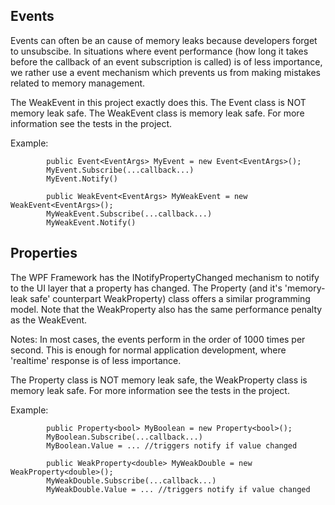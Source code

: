 Events
----------------------------------------------------------------------------------------------------------------------
Events can often be an cause of memory leaks because developers forget to unsubscibe.
In situations where event performance (how long it takes before the callback of an event subscription is called) is of
less importance, we rather use a event mechanism which prevents us from making mistakes related to memory management.

The WeakEvent in this project exactly does this. The Event class is NOT  memory leak safe. The WeakEvent class is memory leak safe.
For more information see the tests in the project.

Example:
            
            public Event<EventArgs> MyEvent = new Event<EventArgs>(); 
            MyEvent.Subscribe(...callback...)
            MyEvent.Notify()
            
            public WeakEvent<EventArgs> MyWeakEvent = new WeakEvent<EventArgs>();  
            MyWeakEvent.Subscribe(...callback...)
            MyWeakEvent.Notify()
            
Properties
----------------------------------------------------------------------------------------------------------------------
The WPF Framework has the INotifyPropertyChanged mechanism to notify to the UI layer that a property has changed.
The Property (and it's 'memory-leak safe' counterpart WeakProperty) class offers a similar programming model. 
Note that the WeakProperty also has the same performance penalty as the WeakEvent. 

Notes:
In most cases, the events perform in the order of 1000 times per second. This is enough for normal application development, where 'realtime' response is of less importance. 

The Property class is NOT  memory leak safe, the WeakProperty class is memory leak safe. 
For more information see the tests in the project.

Example:

            public Property<bool> MyBoolean = new Property<bool>();
            MyBoolean.Subscribe(...callback...)
            MyBoolean.Value = ... //triggers notify if value changed
            
            public WeakProperty<double> MyWeakDouble = new WeakProperty<double>();  
            MyWeakDouble.Subscribe(...callback...)
            MyWeakDouble.Value = ... //triggers notify if value changed
